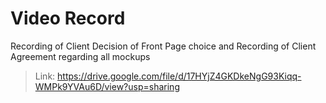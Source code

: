 # Video Record
Recording of Client Decision of Front Page choice and Recording of Client Agreement regarding all mockups 
> Link: https://drive.google.com/file/d/17HYjZ4GKDkeNgG93Kiqq-WMPk9YVAu6D/view?usp=sharing
